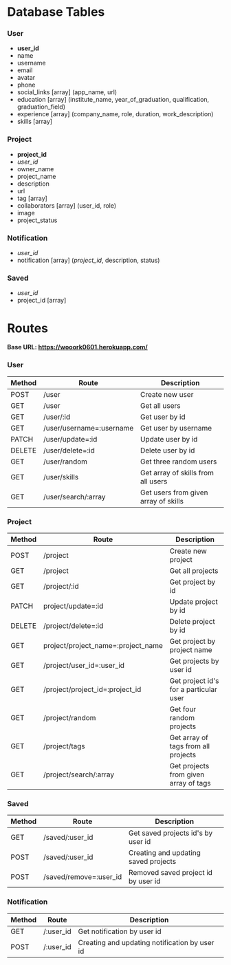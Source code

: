 # Database Tables

### User

- **user_id**
- name
- username
- email
- avatar
- phone
- social_links [array] (app_name, url)
- education [array] (institute_name, year_of_graduation, qualification, graduation_field)
- experience [array] (company_name, role, duration, work_description)
- skills [array]

### Project

- **project_id**
- _user_id_
- owner_name
- project_name
- description
- url
- tag [array]
- collaborators [array] (user_id, role)
- image
- project_status

### Notification

- _user_id_
- notification [array] (_project_id_, description, status)

### Saved

- _user_id_
- project_id [array]

# Routes

**Base URL: https://wooork0601.herokuapp.com/**

### User

| Method | Route                    | Description                          |
| ------ | ------------------------ | ------------------------------------ |
| POST   | /user                    | Create new user                      |
| GET    | /user                    | Get all users                        |
| GET    | /user/:id                | Get user by id                       |
| GET    | /user/username=:username | Get user by username                 |
| PATCH  | /user/update=:id         | Update user by id                    |
| DELETE | /user/delete=:id         | Delete user by id                    |
| GET    | /user/random             | Get three random users               |
| GET    | /user/skills             | Get array of skills from all users   |
| GET    | /user/search/:array      | Get users from given array of skills |

### Project

| Method | Route                              | Description                            |
| ------ | ---------------------------------- | -------------------------------------- |
| POST   | /project                           | Create new project                     |
| GET    | /project                           | Get all projects                       |
| GET    | /project/:id                       | Get project by id                      |
| PATCH  | project/update=:id                 | Update project by id                   |
| DELETE | /project/delete=:id                | Delete project by id                   |
| GET    | project/project_name=:project_name | Get project by project name            |
| GET    | /project/user_id=:user_id          | Get projects by user id                |
| GET    | /project/project_id=:project_id    | Get project id's for a particular user |
| GET    | /project/random                    | Get four random projects               |
| GET    | /project/tags                      | Get array of tags from all projects    |
| GET    | /project/search/:array             | Get projects from given array of tags  |

### Saved

| Method | Route                  | Description                          |
| ------ | ---------------------- | ------------------------------------ |
| GET    | /saved/:user_id        | Get saved projects id's by user id   |
| POST   | /saved/:user_id        | Creating and updating saved projects |
| POST   | /saved/remove=:user_id | Removed saved project id by user id  |

### Notification

| Method | Route     | Description                                   |
| ------ | --------- | --------------------------------------------- |
| GET    | /:user_id | Get notification by user id                   |
| POST   | /:user_id | Creating and updating notification by user id |
